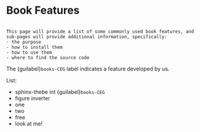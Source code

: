 # Book Features

```{warning} Under Construction!

This page will provide a list of some commonly used book features, and sub-pages will provide additional information, specifically:
- the purpose
- how to install them
- how to use them
- where to find the source code

```

The {guilabel}`books-CEG` label indicates a feature developed by us.

List:
- sphinx-thebe int {guilabel}`books-CEG`
- figure inverter
- one
- two 
- free
- look at me!

